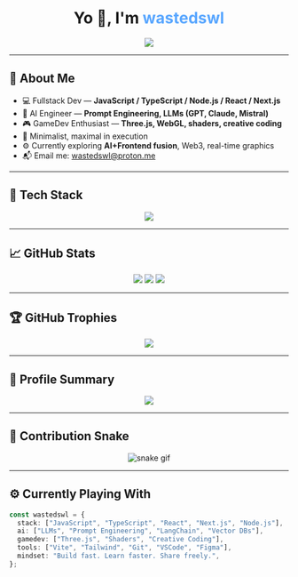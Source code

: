 <h1 align="center">Yo 👋, I'm <span style="color:#58a6ff">wastedswl</span></h1>

<p align="center">
  <img src="https://readme-typing-svg.demolab.com?font=Fira+Code&size=22&pause=1000&color=58A6FF&center=true&vCenter=true&width=800&lines=Fullstack+JavaScript%2FTypeScript+Developer;React+%7C+Next.js+%7C+Node.js;AI+Engineer+%7C+Prompt+Engineer+%7C+LLMs;Game+Dev+Lover+%F0%9F%8E%AE+%7C+Three.js+%2F+Shaders;Clean+Code+%7C+Creative+Tech+%7C+Open+Source" />
</p>

---

## 🧠 About Me

- 💻 Fullstack Dev — **JavaScript / TypeScript / Node.js / React / Next.js**
- 🧠 AI Engineer — **Prompt Engineering, LLMs (GPT, Claude, Mistral)**
- 🎮 GameDev Enthusiast — **Three.js, WebGL, shaders, creative coding**
- 🧩 Minimalist, maximal in execution
- ⚙️ Currently exploring **AI+Frontend fusion**, Web3, real-time graphics
- 📬 Email me: [wastedswl@proton.me](mailto:wastedswl@proton.me)

---

## 🚀 Tech Stack

<p align="center">
  <img src="https://skillicons.dev/icons?i=js,ts,react,nextjs,nodejs,express,vite,redux,html,css,tailwind,figma,git,github,vscode,threejs" />
</p>

---

## 📈 GitHub Stats

<p align="center">
  <img src="https://github-readme-stats.vercel.app/api?username=wastedswl&show_icons=true&theme=tokyonight&count_private=true&hide_border=true" />
  <img src="https://github-readme-streak-stats.herokuapp.com?user=wastedswl&theme=tokyonight&hide_border=true" />
  <img src="https://github-readme-stats.vercel.app/api/top-langs/?username=wastedswl&layout=compact&theme=tokyonight&hide_border=true" />
</p>

---

## 🏆 GitHub Trophies

<p align="center">
  <img src="https://github-profile-trophy.vercel.app/?username=wastedswl&theme=tokyonight&no-frame=true&row=1&column=7" />
</p>

---

## 🧩 Profile Summary

<p align="center">
  <img src="https://github-profile-summary-cards.vercel.app/api/cards/profile-details?username=wastedswl&theme=tokyonight" />
</p>

---

## 🐍 Contribution Snake

<p align="center">
  <img src="https://github.com/wastedswl/wastedswl/blob/output/github-contribution-grid-snake.svg" alt="snake gif" />
</p>

---

## ⚙️ Currently Playing With

```ts
const wastedswl = {
  stack: ["JavaScript", "TypeScript", "React", "Next.js", "Node.js"],
  ai: ["LLMs", "Prompt Engineering", "LangChain", "Vector DBs"],
  gamedev: ["Three.js", "Shaders", "Creative Coding"],
  tools: ["Vite", "Tailwind", "Git", "VSCode", "Figma"],
  mindset: "Build fast. Learn faster. Share freely.",
};
